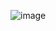 ![image](https://github.com/bromotdi/kaggle-courses/assets/80320446/297c1a5e-0c28-49a4-a0a4-248805dc989f)
